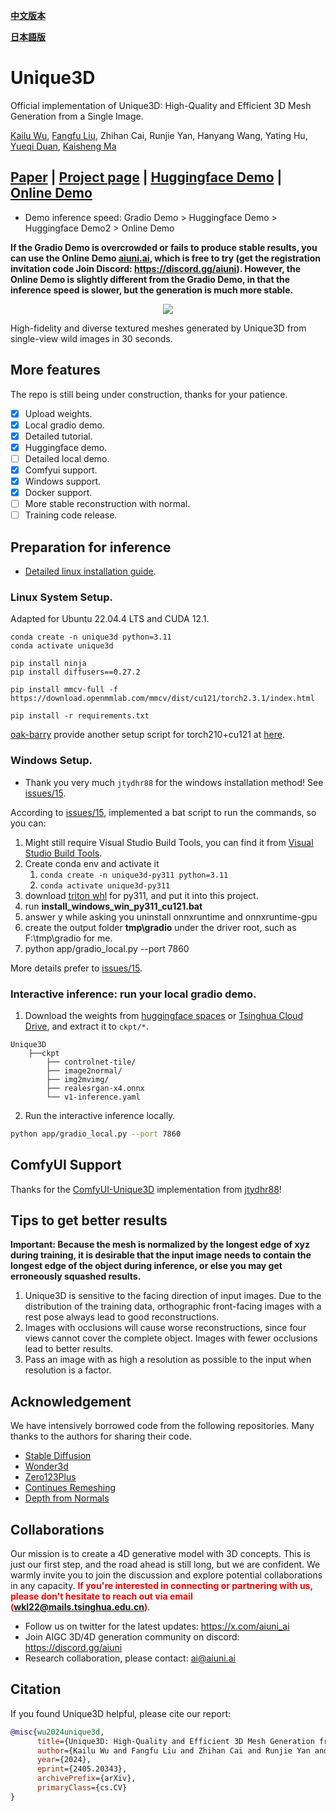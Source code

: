 **[中文版本](README_zh.md)**

**[日本語版](README_jp.md)**

# Unique3D
Official implementation of Unique3D: High-Quality and Efficient 3D Mesh Generation from a Single Image. 

[Kailu Wu](https://scholar.google.com/citations?user=VTU0gysAAAAJ&hl=zh-CN&oi=ao), [Fangfu Liu](https://liuff19.github.io/), Zhihan Cai, Runjie Yan, Hanyang Wang, Yating Hu, [Yueqi Duan](https://duanyueqi.github.io/), [Kaisheng Ma](https://group.iiis.tsinghua.edu.cn/~maks/)

## [Paper](https://arxiv.org/abs/2405.20343) | [Project page](https://wukailu.github.io/Unique3D/) | [Huggingface Demo](https://huggingface.co/spaces/Wuvin/Unique3D) | [Online Demo](https://aiuni.ai/#/modeling)

* Demo inference speed: Gradio Demo > Huggingface Demo > Huggingface Demo2 > Online Demo

**If the Gradio Demo is overcrowded or fails to produce stable results, you can use the Online Demo [aiuni.ai](https://www.aiuni.ai/), which is free to try (get the registration invitation code Join Discord: https://discord.gg/aiuni). However, the Online Demo is slightly different from the Gradio Demo, in that the inference speed is slower, but the generation is much more stable.**

<p align="center">
    <img src="assets/teaser_safe.jpg">
</p>

High-fidelity and diverse textured meshes generated by Unique3D from single-view wild images in 30 seconds.

## More features 

The repo is still being under construction, thanks for your patience. 
- [x] Upload weights.
- [x] Local gradio demo.
- [x] Detailed tutorial.
- [x] Huggingface demo.
- [ ] Detailed local demo.
- [x] Comfyui support.
- [x] Windows support.
- [x] Docker support.
- [ ] More stable reconstruction with normal.
- [ ] Training code release.

## Preparation for inference

* [Detailed linux installation guide](Installation.md).

### Linux System Setup.

Adapted for Ubuntu 22.04.4 LTS and CUDA 12.1.
```angular2html
conda create -n unique3d python=3.11
conda activate unique3d

pip install ninja
pip install diffusers==0.27.2

pip install mmcv-full -f https://download.openmmlab.com/mmcv/dist/cu121/torch2.3.1/index.html

pip install -r requirements.txt
```

[oak-barry](https://github.com/oak-barry) provide another setup script for torch210+cu121 at [here](https://github.com/oak-barry/Unique3D).

### Windows Setup.

* Thank you very much `jtydhr88` for the windows installation method! See [issues/15](https://github.com/AiuniAI/Unique3D/issues/15).

According to [issues/15](https://github.com/AiuniAI/Unique3D/issues/15), implemented a bat script to run the commands, so you can:
1. Might still require Visual Studio Build Tools, you can find it from [Visual Studio Build Tools](https://visualstudio.microsoft.com/downloads/?q=build+tools).
2. Create conda env and activate it
   1. `conda create -n unique3d-py311 python=3.11`
   2. `conda activate unique3d-py311`
3. download [triton whl](https://huggingface.co/madbuda/triton-windows-builds/resolve/main/triton-2.1.0-cp311-cp311-win_amd64.whl) for py311, and put it into this project.
4. run **install_windows_win_py311_cu121.bat**
5. answer y while asking you uninstall onnxruntime and onnxruntime-gpu
6. create the output folder **tmp\gradio** under the driver root, such as F:\tmp\gradio for me.
7. python app/gradio_local.py --port 7860

More details prefer to [issues/15](https://github.com/AiuniAI/Unique3D/issues/15).

### Interactive inference: run your local gradio demo.

1. Download the weights from [huggingface spaces](https://huggingface.co/spaces/Wuvin/Unique3D/tree/main/ckpt) or [Tsinghua Cloud Drive](https://cloud.tsinghua.edu.cn/d/319762ec478d46c8bdf7/), and extract it to `ckpt/*`.
```
Unique3D
    ├──ckpt
        ├── controlnet-tile/
        ├── image2normal/
        ├── img2mvimg/
        ├── realesrgan-x4.onnx
        └── v1-inference.yaml
```

2. Run the interactive inference locally.
```bash
python app/gradio_local.py --port 7860
```

## ComfyUI Support

Thanks for the [ComfyUI-Unique3D](https://github.com/jtydhr88/ComfyUI-Unique3D) implementation from [jtydhr88](https://github.com/jtydhr88)!

## Tips to get better results

**Important: Because the mesh is normalized by the longest edge of xyz during training, it is desirable that the input image needs to contain the longest edge of the object during inference, or else you may get erroneously squashed results.**
1. Unique3D is sensitive to the facing direction of input images. Due to the distribution of the training data, orthographic front-facing images with a rest pose always lead to good reconstructions.
2. Images with occlusions will cause worse reconstructions, since four views cannot cover the complete object. Images with fewer occlusions lead to better results.
3. Pass an image with as high a resolution as possible to the input when resolution is a factor.

## Acknowledgement

We have intensively borrowed code from the following repositories. Many thanks to the authors for sharing their code.
- [Stable Diffusion](https://github.com/CompVis/stable-diffusion)
- [Wonder3d](https://github.com/xxlong0/Wonder3D)
- [Zero123Plus](https://github.com/SUDO-AI-3D/zero123plus)
- [Continues Remeshing](https://github.com/Profactor/continuous-remeshing)
- [Depth from Normals](https://github.com/YertleTurtleGit/depth-from-normals)

## Collaborations
Our mission is to create a 4D generative model with 3D concepts. This is just our first step, and the road ahead is still long, but we are confident. We warmly invite you to join the discussion and explore potential collaborations in any capacity. <span style="color:red">**If you're interested in connecting or partnering with us, please don't hesitate to reach out via email (wkl22@mails.tsinghua.edu.cn)**</span>.

- Follow us on twitter for the latest updates: https://x.com/aiuni_ai
- Join AIGC 3D/4D generation community on discord: https://discord.gg/aiuni
- Research collaboration, please contact: ai@aiuni.ai

## Citation

If you found Unique3D helpful, please cite our report:
```bibtex
@misc{wu2024unique3d,
      title={Unique3D: High-Quality and Efficient 3D Mesh Generation from a Single Image}, 
      author={Kailu Wu and Fangfu Liu and Zhihan Cai and Runjie Yan and Hanyang Wang and Yating Hu and Yueqi Duan and Kaisheng Ma},
      year={2024},
      eprint={2405.20343},
      archivePrefix={arXiv},
      primaryClass={cs.CV}
}
```

